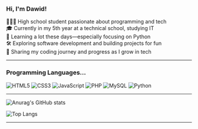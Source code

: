### Hi, I'm Dawid!
👨🏻‍💻 High school student passionate about programming and tech<br>
🎓 Currently in my 5th year at a technical school, studying IT<br>
🐍 Learning a lot these days—especially focusing on Python<br>
🛠️ Exploring software development and building projects for fun<br>
🌱 Sharing my coding journey and progress as I grow in tech

<hr>

### Programming Languages...
![HTML5](https://img.shields.io/badge/html5-%23E34F26.svg?style=for-the-badge&logo=html5&logoColor=white)
![CSS3](https://img.shields.io/badge/css3-%231572B6.svg?style=for-the-badge&logo=css3&logoColor=white)
![JavaScript](https://img.shields.io/badge/javascript-%23323330.svg?style=for-the-badge&logo=javascript&logoColor=%23F7DF1E)
![PHP](https://img.shields.io/badge/php-%23777BB4.svg?style=for-the-badge&logo=php&logoColor=white)
![MySQL](https://img.shields.io/badge/mysql-4479A1.svg?style=for-the-badge&logo=mysql&logoColor=white) 
![Python](https://img.shields.io/badge/python-3670A0?style=for-the-badge&logo=python&logoColor=ffdd54)
<hr>

![Anurag's GitHub stats](https://github-readme-stats.vercel.app/api?username=Gazdziol&show_icons=true&theme=dark)


![Top Langs](https://github-readme-stats.vercel.app/api/top-langs/?username=Gazdziol&theme=dark)

<hr>
